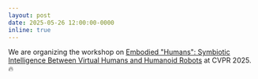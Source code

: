 ```yaml
---
layout: post
date: 2025-05-26 12:00:00-0000
inline: true
---
```


We are organizing the workshop on <a href="https://poets2024.github.io/poets2025/">Embodied "Humans": Symbiotic Intelligence Between Virtual Humans and Humanoid Robots</a> at CVPR 2025. &#128293;